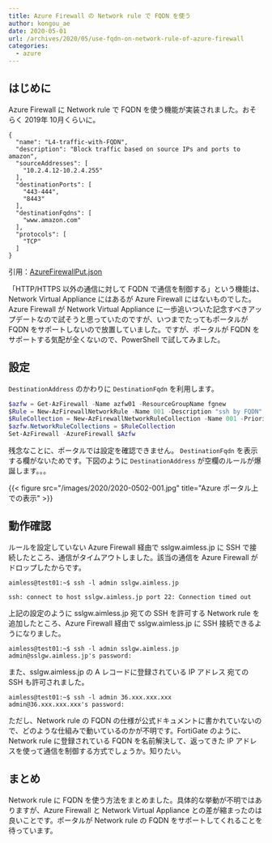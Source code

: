 ```yaml
---
title: Azure Firewall の Network rule で FQDN を使う
author: kongou_ae
date: 2020-05-01
url: /archives/2020/05/use-fqdn-on-network-rule-of-azure-firewall
categories:
  - azure
---
```


## はじめに

Azure Firewall に Network rule で FQDN を使う機能が実装されました。おそらく 2019年 10月くらいに。

```
{
  "name": "L4-traffic-with-FQDN",
  "description": "Block traffic based on source IPs and ports to amazon",
  "sourceAddresses": [
    "10.2.4.12-10.2.4.255"
  ],
  "destinationPorts": [
    "443-444",
    "8443"
  ],
  "destinationFqdns": [
    "www.amazon.com"
  ],
  "protocols": [
    "TCP"
  ]
}
```

引用：[AzureFirewallPut.json](https://gist-it.appspot.com/https://github.com/Azure/azure-rest-api-specs/blob/144e1e790c0cab6f06bafae195879075e376341d/specification/network/resource-manager/Microsoft.Network/stable/2019-09-01/examples/AzureFirewallPut.json#L470-L486)

「HTTP/HTTPS 以外の通信に対して FQDN で通信を制御する」という機能は、Network Virtual Appliance にはあるが Azure Firewall にはないものでした。Azure Firewall が Network Virtual Appliance に一歩追いついた記念すべきアップデートなので試そうと思っていたのですが、いつまでたってもポータルが FQDN をサポートしないので放置していました。ですが、ポータルが FQDN をサポートする気配が全くないので、PowerShell で試してみました。

## 設定

`DestinationAddress` のかわりに `DestinationFqdn` を利用します。

```powershell
$azfw = Get-AzFirewall -Name azfw01 -ResourceGroupName fgnew
$Rule = New-AzFirewallNetworkRule -Name 001 -Description "ssh by FQDN" -SourceAddress 10.0.0.0/16  -DestinationFqdn "sslgw.aimless.jp" -DestinationPort 22 -Protocol TCP
$RuleCollection = New-AzFirewallNetworkRuleCollection -Name 001 -Priority 100 -Rule $Rule -ActionType "Allow"
$azfw.NetworkRuleCollections = $RuleCollection
Set-AzFirewall -AzureFirewall $Azfw
```

残念なことに、ポータルでは設定を確認できません。 `DestinationFqdn` を表示する欄がないためです。下図のように `DestinationAddress` が空欄のルールが爆誕します。。。


{{< figure src="/images/2020/2020-0502-001.jpg" title="Azure ポータル上での表示" >}}

## 動作確認

ルールを設定していない Azure Firewall 経由で sslgw.aimless.jp に SSH で接続したところ、通信がタイムアウトしました。該当の通信を Azure Firewall がドロップしたからです。

```
aimless@test01:~$ ssh -l admin sslgw.aimless.jp

ssh: connect to host sslgw.aimless.jp port 22: Connection timed out
```

上記の設定のように sslgw.aimless.jp 宛ての SSH を許可する Network rule を追加したところ、Azure Firewall 経由で sslgw.aimless.jp に SSH 接続できるようになりました。

```
aimless@test01:~$ ssh -l admin sslgw.aimless.jp
admin@sslgw.aimless.jp's password:
```

また、sslgw.aimless.jp の A レコードに登録されている IP アドレス 宛ての SSH も許可されました。

```
aimless@test01:~$ ssh -l admin 36.xxx.xxx.xxx
admin@36.xxx.xxx.xxx's password:
```

ただし、Network rule の FQDN の仕様が公式ドキュメントに書かれていないので、どのような仕組みで動いているのかが不明です。FortiGate のように、Network rule に登録されている FQDN を名前解決して、返ってきた IP アドレスを使って通信を制御する方式でしょうか。知りたい。

## まとめ

Network rule に FQDN を使う方法をまとめました。具体的な挙動が不明ではありますが、Azure Firewall と Network Virtual Appliance との差が縮まったのは良いことです。ポータルが Network rule の FQDN をサポートしてくれることを待っています。



